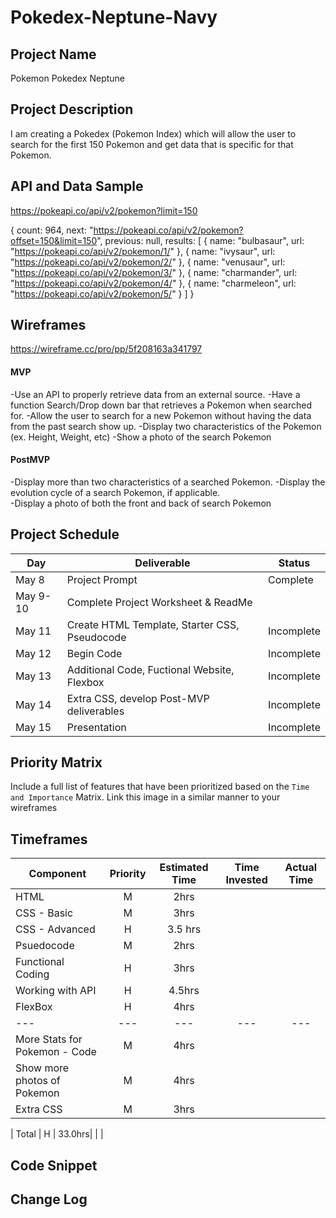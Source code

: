 # Pokedex-Neptune-Navy
## Project Name

Pokemon Pokedex Neptune 

## Project Description

I am creating a Pokedex (Pokemon Index) which will allow the user to search for the first 150 Pokemon and get data that is specific for that Pokemon.  


## API and Data Sample

https://pokeapi.co/api/v2/pokemon?limit=150

{
count: 964,
next: "https://pokeapi.co/api/v2/pokemon?offset=150&limit=150",
previous: null,
results: [
{
name: "bulbasaur",
url: "https://pokeapi.co/api/v2/pokemon/1/"
},
{
name: "ivysaur",
url: "https://pokeapi.co/api/v2/pokemon/2/"
},
{
name: "venusaur",
url: "https://pokeapi.co/api/v2/pokemon/3/"
},
{
name: "charmander",
url: "https://pokeapi.co/api/v2/pokemon/4/"
},
{
name: "charmeleon",
url: "https://pokeapi.co/api/v2/pokemon/5/"
}
]
}

## Wireframes

https://wireframe.cc/pro/pp/5f208163a341797

#### MVP 
-Use an API to properly retrieve data from an external source.
-Have a function Search/Drop down bar that retrieves a Pokemon when searched for.
-Allow the user to search for a new Pokemon without having the data from the past search show up. 
-Display two characteristics of the Pokemon (ex. Height, Weight, etc)
-Show a photo of the search Pokemon 


#### PostMVP  

-Display more than two characteristics of a searched Pokemon. 
-Display the evolution cycle of a search Pokemon, if applicable.  
-Display a photo of both the front and back of search Pokemon 

## Project Schedule

|  Day | Deliverable | Status
|---|---| ---|
|May 8| Project Prompt | Complete
|May 9-10| Complete Project Worksheet & ReadMe | 
|May 11| Create HTML Template, Starter CSS, Pseudocode | Incomplete
|May 12| Begin Code  | Incomplete
|May 13| Additional Code, Fuctional Website, Flexbox| Incomplete
|May 14| Extra CSS, develop Post-MVP deliverables | Incomplete
|May 15| Presentation | Incomplete

## Priority Matrix

Include a full list of features that have been prioritized based on the `Time and Importance` Matrix.  Link this image in a similar manner to your wireframes

## Timeframes

| Component | Priority | Estimated Time | Time Invested | Actual Time |
| --- | :---: |  :---: | :---: | :---: |
| HTML| M | 2hrs|  |  |
| CSS - Basic | M | 3hrs|  | |
| CSS - Advanced | H | 3.5 hrs | | 
| Psuedocode| M | 2hrs|  |  |
| Functional Coding | H | 3hrs| |  |
| Working with API | H | 4.5hrs| | |
| FlexBox| H | 4hrs|  | |
| --- | --- |  --- | --- | --- |
| More Stats for Pokemon - Code | M | 4hrs|  |  |
| Show more photos of Pokemon| M | 4hrs| |  |
| Extra CSS| M | 3hrs|  | |


| Total | H | 33.0hrs|  |  |

## Code Snippet

<!-- Use this section to include a brief code snippet of functionality that you are proud of and a brief description.  

```
function reverse(string) {
	// here is the code to reverse a string of text
}
``` -->

## Change Log

 <!-- Use this section to document what changes were made and the reasoning behind those changes.   -->